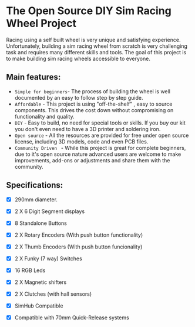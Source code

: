 # The Open Source DIY Sim Racing Wheel Project

Racing using a self built wheel is very unique and satisfying experience.
Unfortunately, building a sim racing wheel from scratch is very challenging task and requires many different skills and tools.
The goal of this project is to make building sim racing wheels accessible to everyone.

## Main features:

* `Simple for beginners`- The process of  building the wheel is well documented by an easy to follow step by step guide.
* `Affordable` - This project is using "off-the-shelf" , easy to source components.
This drives the cost down without compromising on functionality and quality.
* `DIY` - Easy to build, no need for special tools or skills. If you buy our kit you don't even need to have a 3D printer and soldering iron.
* `Open source` - All the resources are provided for free under open source license, including 3D models, code and even PCB files.
* `Community Driven ` - While this project is great for complete beginners, due to it's open source nature advanced users are welcome to make improvements, add-ons or adjustments and share them with the community. 

## Specifications:

- [x] 290mm diameter.
- [x] 2 X 6 Digit Segment displays
- [x] 8 Standalone Buttons
- [x] 2 X Rotary Encoders (With push button functionality)
- [x] 2 X Thumb Encoders  (With push button funcionality)
- [x] 2 X Funky (7 way)  Switches
- [x] 16 RGB Leds
- [x] 2 X Magnetic shifters
- [x] 2 X Clutches (with hall sensors)
- [x] SimHub Compatible
- [x] Compatible with 70mm Quick-Release systems

